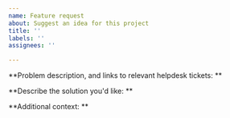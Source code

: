 ```yaml
---
name: Feature request
about: Suggest an idea for this project
title: ''
labels: ''
assignees: ''

---
```


**Problem description, and links to relevant helpdesk tickets: **

**Describe the solution you'd like: **

**Additional context: **
